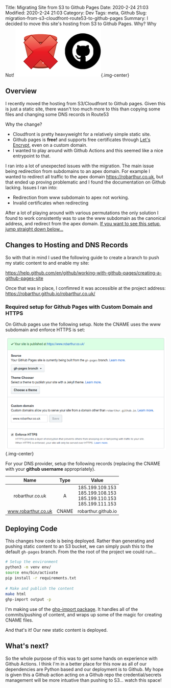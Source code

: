 Title: Migrating Site from S3 to Github Pages
Date: 2020-2-24 21:03
Modified: 2020-2-24 21:03
Category: Dev
Tags: meta, Github
Slug: migration-from-s3-cloudfront-route53-to-github-pages
Summary: I decided to move this site's hosting from S3 to Github Pages.  Why?  Why Not! ![Migrating from S3 to Github Pages](images/migrating-site-from-s3-to-github-pages.png){.img-center}

## Overview

I recently moved the hosting from S3/Cloudfront to Github pages.  Given this is just a static site, there wasn't too much more to this than copying some files and changing some DNS records in Route53

Why the change?

 - Cloudfront is pretty heavyweight for a relatively simple static site.
 - Github pages is **free!** and supports free certificates through [Let's Encrypt](https://github.blog/2018-05-01-github-pages-custom-domains-https/), even on a custom domain.
 - I wanted to play around with Github Actions and this seemed like a nice entrypoint to that.

I ran into a lot of unexpected issues with the migration.  The main issue being redirection from subdomains to an apex domain. For example I wanted to redirect all traffic to the apex domain <https://robarthur.co.uk>, but that ended up proving problematic and I found the documentation on Github lacking.  Issues I ran into:

- Redirection from www subdomain to apex not working.
- Invalid certificates when redirecting 

After a lot of playing around with various permutations the only solution I found to work consistently was to use the www subdomain as the canonical address, and redirect from the apex domain.  [If you want to see this setup, jump straight down below...](#required-setup-for-github-pages-with-custom-domain-and-https)


## Changes to Hosting and DNS Records

So with that in mind I used the following guide to create a branch to push my static content to and enable my site:

<https://help.github.com/en/github/working-with-github-pages/creating-a-github-pages-site>

Once that was in place, I confimred it was accessible at the project address: <https://robarthur.github.io/robarthur.co.uk/>

### Required setup for Github Pages with Custom Domain and HTTPS

On Github pages use the following setup.  Note the CNAME uses the www subdomain and enforce HTTPS is set:

![Migrating Site from S3 to Github Pages - Github Pages Custom Domain Settings](images/migrating-site-from-s3-to-github-pages-custom-domain-settings.png){.img-center}

For your DNS provider, setup the following records (replacing the CNAME with your **github username** appropriately).

|         Name        |  Type |                                      Value                                     |
|:-------------------:|:-----:|:------------------------------------------------------------------------------:|
| robarthur.co.uk     | A     | 185.199.109.153 <br> 185.199.108.153 <br> 185.199.110.153 <br> 185.199.111.153 |
| www.robarthur.co.uk | CNAME | robarthur.github.io                                                            |

## Deploying Code

This changes how code is being deployed.  Rather than generating and pushing static content to an S3 bucket, we can simply push this to the default `gh-pages` branch.  From the the root of the project we could run...

```bash
# Setup the environment
python3 -m venv env/
source env/bin/activate
pip install -r requirements.txt

# Make and publish the content
make html
ghp-import output -p
```

I'm making use of the [ghp-import package](https://github.com/davisp/ghp-import).  It handles all of the commits/pushing of content, and wraps up some of the magic for creating CNAME files.

And that's it!  Our new static content is deployed.

## What's next?

So the whole purpose of this was to get some hands on experience with Github Actions.  I think I'm in a better place for this now as all of our dependencies are Python based and our deployment is to Github.  My hope is given this a Github action acting on a Github repo the credential/secrets management will be more intuative than pushing to S3... watch this space!